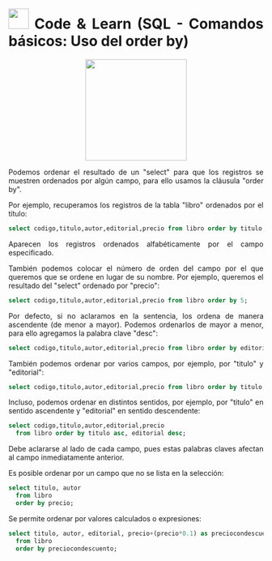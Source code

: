 <div align="justify">

# <img src=../../../../images/coding-book.png width="40"> Code & Learn (SQL - Comandos básicos: Uso del order by)

<div align="center">
<img src="https://www.comunidadbaratz.com/wp-content/uploads/Sabes-cuales-son-los-libros-mas-vendidos-de-2017-a-traves-de-Internet-en-Espana.jpg" width="200px"/>
</div>

Podemos ordenar el resultado de un "select" para que los registros se muestren ordenados por algún campo, para ello usamos la cláusula "order by".

Por ejemplo, recuperamos los registros de la tabla "libro" ordenados por el título:

```sql
select codigo,titulo,autor,editorial,precio from libro order by titulo;
```

Aparecen los registros ordenados alfabéticamente por el campo especificado.

También podemos colocar el número de orden del campo por el que queremos que se ordene en lugar de su nombre. Por ejemplo, queremos el resultado del "select" ordenado por "precio":

```sql
select codigo,titulo,autor,editorial,precio from libro order by 5;
```

Por defecto, si no aclaramos en la sentencia, los ordena de manera ascendente (de menor a mayor). Podemos ordenarlos de mayor a menor, para ello agregamos la palabra clave "desc":

```sql
select codigo,titulo,autor,editorial,precio from libro order by editorial desc;
```

También podemos ordenar por varios campos, por ejemplo, por "titulo" y "editorial":

```sql
select codigo,titulo,autor,editorial,precio from libro order by titulo, editorial;
```

Incluso, podemos ordenar en distintos sentidos, por ejemplo, por "titulo" en sentido ascendente y "editorial" en sentido descendente:

```sql
select codigo,titulo,autor,editorial,precio 
  from libro order by titulo asc, editorial desc;
```

Debe aclararse al lado de cada campo, pues estas palabras claves afectan al campo inmediatamente anterior.

Es posible ordenar por un campo que no se lista en la selección:

```sql
select titulo, autor
  from libro
  order by precio;
```

Se permite ordenar por valores calculados o expresiones:

```sql
select titulo, autor, editorial, precio+(precio*0.1) as preciocondescuento
  from libro
  order by preciocondescuento;
```

</div>